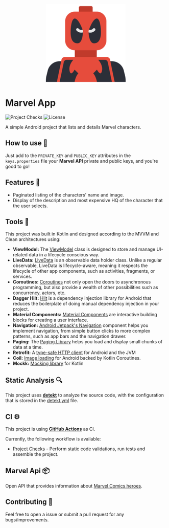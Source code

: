 <p align="center">
    <img alt="Marvel App Logo" src="/images/marvel.svg" width=250px/>
</p>

# Marvel App

![Project Checks](https://github.com/matheusribeirolima/marvel-app/workflows/Pull%20Request%20&%20Master%20CI/badge.svg) ![License](https://img.shields.io/github/license/cortinico/kotlin-android-template.svg)

A simple Android project that lists and details Marvel characters.

## How to use 👣

Just add to the `PRIVATE_KEY` and `PUBLIC_KEY` attributes in the `keys.properties` file your **Marvel API** private and public keys, and you're good to go!

## Features 🎨

- Paginated listing of the characters' name and image.
- Display of the description and most expensive HQ of the character that the user selects.

## Tools 🔨

This project was built in Kotlin and designed according to the MVVM and Clean architectures using:

- **ViewModel:** The [ViewModel](https://developer.android.com/topic/libraries/architecture/viewmodel) class is designed to store and manage UI-related data in a lifecycle conscious way.
- **LiveData:** [LiveData](https://developer.android.com/topic/libraries/architecture/livedata) is an observable data holder class. Unlike a regular observable, LiveData is lifecycle-aware, meaning it respects the lifecycle of other app components, such as activities, fragments, or services.
- **Coroutines:** [Coroutines](https://kotlinlang.org/docs/reference/coroutines-overview.html) not only open the doors to asynchronous programming, but also provide a wealth of other possibilities such as concurrency, actors, etc.
- **Dagger Hilt:** [Hilt](https://developer.android.com/training/dependency-injection/hilt-android) is a dependency injection library for Android that reduces the boilerplate of doing manual dependency injection in your project.
- **Material Components:** [Material Components](https://material.io/components) are interactive building blocks for creating a user interface.
- **Navigation:** [Android Jetpack's Navigation](https://developer.android.com/guide/navigation) component helps you implement navigation, from simple button clicks to more complex patterns, such as app bars and the navigation drawer.
- **Paging:** The [Paging Library](https://developer.android.com/topic/libraries/architecture/paging) helps you load and display small chunks of data at a time.
- **Retrofit:** A [type-safe HTTP client](https://square.github.io/retrofit/) for Android and the JVM
- **Coil:** [Image loading](https://coil-kt.github.io/coil/) for Android backed by Kotlin Coroutines.
- **Mockk:** [Mocking library](https://mockk.io) for Kotlin

## Static Analysis 🔍

This project uses [**detekt**](https://github.com/detekt/detekt) to analyze the source code, with the configuration that is stored in the [detekt.yml](config/detekt/detekt.yml) file.

## CI ⚙️

This project is using [**GitHub Actions**](https://github.com/matheusribeirolima/marvel-app/actions) as CI.

Currently, the following workflow is available:
- [Project Checks](.github/workflows/android-master.yml) - Perform static code validations, run tests and assemble the project.

## Marvel Api 📦

Open API that provides information about [Marvel Comics heroes](https://developer.marvel.com).

## Contributing 🤝

Feel free to open a issue or submit a pull request for any bugs/improvements.
